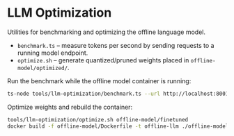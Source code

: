 # LLM Optimization

Utilities for benchmarking and optimizing the offline language model.

- `benchmark.ts` – measure tokens per second by sending requests to a running model endpoint.
- `optimize.sh` – generate quantized/pruned weights placed in `offline-model/optimized/`.

Run the benchmark while the offline model container is running:

```bash
ts-node tools/llm-optimization/benchmark.ts --url http://localhost:8001/generate
```

Optimize weights and rebuild the container:

```bash
tools/llm-optimization/optimize.sh offline-model/finetuned
docker build -f offline-model/Dockerfile -t offline-llm ./offline-model
```
